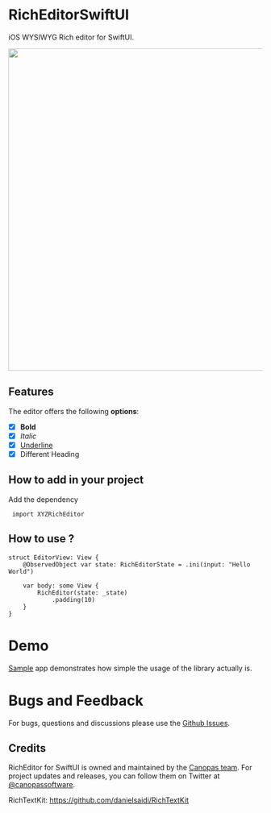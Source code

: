 # RichEditorSwiftUI

iOS WYSIWYG Rich editor for SwiftUI.

<img src="./docs/sample.gif" height="640" />

## Features

The editor offers the following <b>options</b>:

- [x] **Bold**
- [x] *Italic*
- [x] <u>Underline</u>
- [x] Different Heading

## How to add in your project

Add the dependency

```
 import XYZRichEditor
```

## How to use ?

```
struct EditorView: View {
    @ObservedObject var state: RichEditorState = .ini(input: "Hello World")
    
    var body: some View {
        RichEditor(state: _state)
            .padding(10)
    }
}
```
# Demo
[Sample](https://github.com/canopas/rich-editor-swiftui/tree/main/RichEditorDemo) app demonstrates how simple the usage of the library actually is.

# Bugs and Feedback
For bugs, questions and discussions please use the [Github Issues](https://github.com/canopas/rich-editor-swiftui/issues).


## Credits
RichEditor for SwiftUI is owned and maintained by the [Canopas team](https://canopas.com/). For project updates and releases, you can follow them on Twitter at [@canopassoftware](https://twitter.com/canopassoftware).

RichTextKit: https://github.com/danielsaidi/RichTextKit

